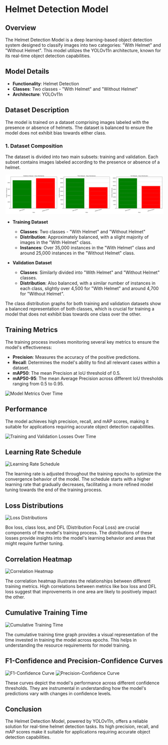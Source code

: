# Helmet Detection Model

## Overview

The Helmet Detection Model is a deep learning-based object detection system designed to classify images into two categories: "With Helmet" and "Without Helmet". This model utilizes the YOLOv11n architecture, known for its real-time object detection capabilities.

## Model Details

- **Functionality**: Helmet Detection
- **Classes**: Two classes - "With Helmet" and "Without Helmet"
- **Architecture**: YOLOv11n

## Dataset Description

The model is trained on a dataset comprising images labeled with the presence or absence of helmets. The dataset is balanced to ensure the model does not exhibit bias towards either class.

### 1. Dataset Composition

The dataset is divided into two main subsets: training and validation. Each subset contains images labeled according to the presence or absence of a helmet.

![Dataset Composition](https://github.com/Haafii/safeSync-helmet-detection/blob/main/yolo11n/plots/Dataset_class_distribution.png)

- **Training Dataset**

  - **Classes**: Two classes - "With Helmet" and "Without Helmet"
  - **Distribution**: Approximately balanced, with a slight majority of images in the "With Helmet" class.
  - **Instances**: Over 35,000 instances in the "With Helmet" class and around 25,000 instances in the "Without Helmet" class.
- **Validation Dataset**

  - **Classes**: Similarly divided into "With Helmet" and "Without Helmet" classes.
  - **Distribution**: Also balanced, with a similar number of instances in each class, slightly over 4,500 for "With Helmet" and around 4,700 for "Without Helmet".

The class distribution graphs for both training and validation datasets show a balanced representation of both classes, which is crucial for training a model that does not exhibit bias towards one class over the other.

## Training Metrics

The training process involves monitoring several key metrics to ensure the model's effectiveness:

- **Precision**: Measures the accuracy of the positive predictions.
- **Recall**: Determines the model's ability to find all relevant cases within a dataset.
- **mAP50**: The mean Precision at IoU threshold of 0.5.
- **mAP50-95**: The mean Average Precision across different IoU thresholds ranging from 0.5 to 0.95.

![Model Metrics Over Time](/Users/hafismuhammed/Desktop/SafeSync/ML/safesync-helmet-detection/yolo11n/runs/detect/train/training_plots/metrics.png)

## Performance

The model achieves high precision, recall, and mAP scores, making it suitable for applications requiring accurate object detection capabilities.

![Training and Validation Losses Over Time](/Users/hafismuhammed/Desktop/SafeSync/ML/safesync-helmet-detection/yolo11n/runs/detect/train/training_plots/loss_curves.png)

## Learning Rate Schedule

![Learning Rate Schedule](/Users/hafismuhammed/Desktop/SafeSync/ML/safesync-helmet-detection/yolo11n/runs/detect/train/training_plots/learning_rates.png)

The learning rate is adjusted throughout the training epochs to optimize the convergence behavior of the model. The schedule starts with a higher learning rate that gradually decreases, facilitating a more refined model tuning towards the end of the training process.

## Loss Distributions

![Loss Distributions](/Users/hafismuhammed/Desktop/SafeSync/ML/safesync-helmet-detection/yolo11n/runs/detect/train/training_plots/loss_distributions.png)

Box loss, class loss, and DFL (Distribution Focal Loss) are crucial components of the model's training process. The distributions of these losses provide insights into the model's learning behavior and areas that might require further tuning.

## Correlation Heatmap

![Correlation Heatmap](/Users/hafismuhammed/Desktop/SafeSync/ML/safesync-helmet-detection/yolo11n/runs/detect/train/training_plots/correlation_heatmap.png)

The correlation heatmap illustrates the relationships between different training metrics. High correlations between metrics like box loss and DFL loss suggest that improvements in one area are likely to positively impact the other.

## Cumulative Training Time

![Cumulative Training Time](/Users/hafismuhammed/Desktop/SafeSync/ML/safesync-helmet-detection/yolo11n/runs/detect/train/training_plots/training_time.png)

The cumulative training time graph provides a visual representation of the time invested in training the model across epochs. This helps in understanding the resource requirements for model training.

## F1-Confidence and Precision-Confidence Curves

![F1-Confidence Curve](/Users/hafismuhammed/Desktop/SafeSync/ML/safesync-helmet-detection/yolo11n/runs/detect/train/F1_curve.png)
![Precision-Confidence Curve](/Users/hafismuhammed/Desktop/SafeSync/ML/safesync-helmet-detection/yolo11n/runs/detect/train/P_curve.png)

These curves depict the model's performance across different confidence thresholds. They are instrumental in understanding how the model's predictions vary with changes in confidence levels.

## Conclusion

The Helmet Detection Model, powered by YOLOv11n, offers a reliable solution for real-time helmet detection tasks. Its high precision, recall, and mAP scores make it suitable for applications requiring accurate object detection capabilities.
